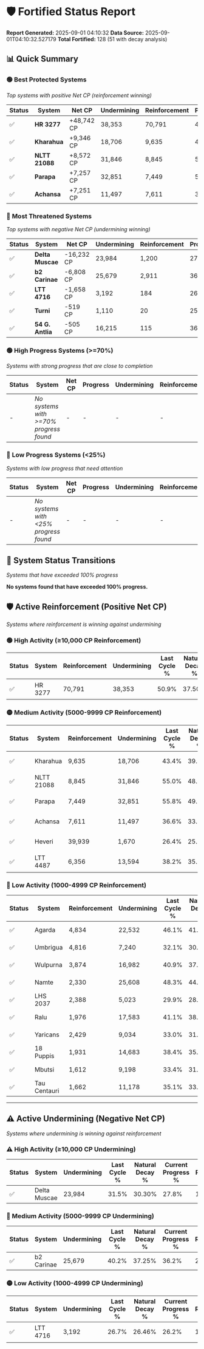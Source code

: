 # 🛡️ Fortified Status Report

**Report Generated:** 2025-09-01 04:10:32
**Data Source:** 2025-09-01T04:10:32.527179
**Total Fortified:** 128 (51 with decay analysis)

## 📊 Quick Summary

### 🟢 **Best Protected Systems**
*Top systems with positive Net CP (reinforcement winning)*

| Status | System | Net CP | Undermining | Reinforcement | Progress |
|--------|--------|--------|-------------|---------------|----------|
| ✅ | **HR 3277** | +48,742 CP | 38,353 | 70,791 | 45.0% |
| ✅ | **Kharahua** | +9,346 CP | 18,706 | 9,635 | 40.5% |
| ✅ | **NLTT 21088** | +8,572 CP | 31,846 | 8,845 | 50.1% |
| ✅ | **Parapa** | +7,257 CP | 32,851 | 7,449 | 50.7% |
| ✅ | **Achansa** | +7,251 CP | 11,497 | 7,611 | 34.8% |

### 🔴 **Most Threatened Systems**
*Top systems with negative Net CP (undermining winning)*

| Status | System | Net CP | Undermining | Reinforcement | Progress |
|--------|--------|--------|-------------|---------------|----------|
| ✅ | **Delta Muscae** | -16,232 CP | 23,984 | 1,200 | 27.8% |
| ✅ | **b2 Carinae** | -6,808 CP | 25,679 | 2,911 | 36.2% |
| ✅ | **LTT 4716** | -1,658 CP | 3,192 | 184 | 26.2% |
| ✅ | **Turni** | -519 CP | 1,110 | 20 | 25.8% |
| ✅ | **54 G. Antlia** | -505 CP | 16,215 | 115 | 36.9% |

### 🟢 **High Progress Systems (>=70%)**
*Systems with strong progress that are close to completion*

| Status | System | Net CP | Progress | Undermining | Reinforcement |
|--------|--------|--------|----------|-------------|---------------|
| - | *No systems with >=70% progress found* | - | - | - | - |

### 🔴 **Low Progress Systems (<25%)**
*Systems with low progress that need attention*

| Status | System | Net CP | Progress | Undermining | Reinforcement |
|--------|--------|--------|----------|-------------|---------------|
| - | *No systems with <25% progress found* | - | - | - | - |
## 🔄 System Status Transitions
*Systems that have exceeded 100% progress*

**No systems found that have exceeded 100% progress.**

## 🛡️ Active Reinforcement (Positive Net CP)
*Systems where reinforcement is winning against undermining*

### 🟢 High Activity (≥10,000 CP Reinforcement)

| Status | System | Reinforcement | Undermining | Last Cycle % | Natural Decay % | Current Progress % | Current CP | Net CP | Activity |
|--------|--------|---------------|-------------|--------------|-----------------|-------------------|------------|--------|----------|
| ✅ | HR 3277 | 70,791 | 38,353 | 50.9% | 37.50% | 45.0% | 292,500 | +48,742 | 🟢 High Reinforcement |

### 🟡 Medium Activity (5000-9999 CP Reinforcement)

| Status | System | Reinforcement | Undermining | Last Cycle % | Natural Decay % | Current Progress % | Current CP | Net CP | Activity |
|--------|--------|---------------|-------------|--------------|-----------------|-------------------|------------|--------|----------|
| ✅ | Kharahua | 9,635 | 18,706 | 43.4% | 39.06% | 40.5% | 263,250 | +9,346 | 🟡 Medium Reinforcement |
| ✅ | NLTT 21088 | 8,845 | 31,846 | 55.0% | 48.78% | 50.1% | 325,650 | +8,572 | 🟡 Medium Reinforcement |
| ✅ | Parapa | 7,449 | 32,851 | 55.8% | 49.58% | 50.7% | 329,550 | +7,257 | 🟡 Medium Reinforcement |
| ✅ | Achansa | 7,611 | 11,497 | 36.6% | 33.68% | 34.8% | 226,199 | +7,251 | 🟡 Medium Reinforcement |
| ✅ | Heveri | 39,939 | 1,670 | 26.4% | 25.00% | 26.1% | 169,650 | +7,150 | 🟡 Medium Reinforcement |
| ✅ | LTT 4487 | 6,356 | 13,594 | 38.2% | 35.19% | 36.1% | 234,650 | +5,933 | 🟡 Medium Reinforcement |

### 🔴 Low Activity (1000-4999 CP Reinforcement)

| Status | System | Reinforcement | Undermining | Last Cycle % | Natural Decay % | Current Progress % | Current CP | Net CP | Activity |
|--------|--------|---------------|-------------|--------------|-----------------|-------------------|------------|--------|----------|
| ✅ | Agarda | 4,834 | 22,532 | 46.1% | 41.90% | 42.6% | 276,900 | +4,558 | 🔵 Low Reinforcement |
| ✅ | Umbrigua | 4,816 | 7,240 | 32.1% | 30.35% | 31.0% | 201,500 | +4,203 | 🔵 Low Reinforcement |
| ✅ | Wulpurna | 3,874 | 16,982 | 40.9% | 37.76% | 38.3% | 248,949 | +3,539 | 🔵 Low Reinforcement |
| ✅ | Namte | 2,330 | 25,608 | 48.3% | 44.10% | 44.4% | 288,600 | +1,957 | 🔵 Low Reinforcement |
| ✅ | LHS 2037 | 2,388 | 5,023 | 29.9% | 28.81% | 29.1% | 189,150 | +1,900 | 🔵 Low Reinforcement |
| ✅ | Ralu | 1,976 | 17,583 | 41.1% | 38.16% | 38.4% | 249,600 | +1,583 | 🔵 Low Reinforcement |
| ✅ | Yaricans | 2,429 | 9,034 | 33.0% | 31.38% | 31.6% | 205,400 | +1,415 | 🔵 Low Reinforcement |
| ✅ | 18 Puppis | 1,931 | 14,683 | 38.4% | 35.89% | 36.1% | 234,650 | +1,369 | 🔵 Low Reinforcement |
| ✅ | Mbutsi | 1,612 | 9,198 | 33.4% | 31.84% | 32.0% | 208,000 | +1,051 | 🔵 Low Reinforcement |
| ✅ | Tau Centauri | 1,662 | 11,178 | 35.1% | 33.24% | 33.4% | 217,099 | +1,022 | 🔵 Low Reinforcement |


---

## ⚠️ Active Undermining (Negative Net CP)
*Systems where undermining is winning against reinforcement*

### ⚠️ High Activity (≥10,000 CP Undermining)

| Status | System | Undermining | Last Cycle % | Natural Decay % | Current Progress % | Reinforcement | Current CP | Net CP | Activity |
|--------|--------|-------------|--------------|-----------------|-------------------|---------------|------------|--------|----------|
| ✅ | Delta Muscae | 23,984 | 31.5% | 30.30% | 27.8% | 1,200 | 180,700 | -16,232 | ⚠️ High Undermining |

### 🔶 Medium Activity (5000-9999 CP Undermining)

| Status | System | Undermining | Last Cycle % | Natural Decay % | Current Progress % | Reinforcement | Current CP | Net CP | Activity |
|--------|--------|-------------|--------------|-----------------|-------------------|---------------|------------|--------|----------|
| ✅ | b2 Carinae | 25,679 | 40.2% | 37.25% | 36.2% | 2,911 | 235,300 | -6,808 | 🔶 Medium Undermining |

### 🟡 Low Activity (1000-4999 CP Undermining)

| Status | System | Undermining | Last Cycle % | Natural Decay % | Current Progress % | Reinforcement | Current CP | Net CP | Activity |
|--------|--------|-------------|--------------|-----------------|-------------------|---------------|------------|--------|----------|
| ✅ | LTT 4716 | 3,192 | 26.7% | 26.46% | 26.2% | 184 | 170,300 | -1,658 | 🟡 Low Undermining |
